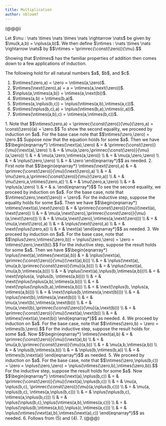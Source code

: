 ```yaml
---
title: Multiplication
author: nbloomf
---
```


(@@@)

<div class="result">
<div class="defn"><p>
Let $\mu : \nats \times \nats \times \nats \rightarrow \nats$ be given by $\mu(k,a,b) = \nplus(a,b)$. We then define $\ntimes : \nats \times \nats \rightarrow \nats$ by $$\ntimes = \primrec{\const(\zero)}{\mu}.$$
</p></div>
</div>

Showing that $\ntimes$ has the familiar properties of addition then comes down to a few applications of induction.

<div class="result">
<div class="thm">
The following hold for all natural numbers $a$, $b$, and $c$.

1. $\ntimes(\zero,a) = \zero = \ntimes(a,\zero)$.
2. $\ntimes(\next(\zero),a) = a = \ntimes(a,\next(\zero))$.
3. $\nplus(a,\ntimes(a,b)) = \ntimes(a,\next(b))$.
4. $\ntimes(a,b) = \ntimes(b,a)$.
5. $\ntimes(a,\nplus(b,c)) = \nplus(\ntimes(a,b),\ntimes(a,c))$.
6. $\ntimes(\nplus(b,c),a) = \nplus(\ntimes(b,a),\ntimes(c,a))$.
7. $\ntimes(\ntimes(a,b),c) = \ntimes(a,\ntimes(b,c))$.
</div>

<div class="proof"><p>
1. Note that $$\ntimes(\zero,a) = \primrec{\const(\zero)}{\mu}(\zero,a) = \const(\zero)(a) = \zero.$$ To show the second equality, we proceed by induction on $a$. For the base case note that $$\ntimes(\zero,\zero) = \zero.$$ Suppose now that the equation holds for some $a$. Then we have $$\begin{eqnarray*} \ntimes(\next(a),\zero) & = & \primrec{\const(\zero)}{\mu}(\next(a),\zero) \\ & = & \mu(a,\zero,\primrec{\const(\zero)}{\mu}(a,\zero)) \\ & = & \mu(a,\zero,\ntimes(a,\zero)) \\ & = & \mu(a,\zero,\zero) \\ & = & \nplus(\zero,\zero) \\ & = & \zero \end{eqnarray*}$$ as needed.
2. First note that $$\begin{eqnarray*} \ntimes(\next(\zero),a) & = & \primrec{\const(\zero)}{\mu}(\next(\zero),a) \\ & = & \mu(\zero,a,\primrec{\const(\zero)}{\mu}(\zero,a)) \\ & = & \mu(\zero,a,\ntimes(\zero,a)) \\ & = & \mu(\zero,a,\zero) \\ & = & \nplus(a,\zero) \\ & = & a. \end{eqnarray*}$$ To see the second equality, we proceed by induction on $a$. For the base case, note that $\ntimes(\zero,\next(\zero)) = \zero$. For the inductive step, suppose the equality holds for some $a$. Then we have $$\begin{eqnarray*} \ntimes(\next(a),\next(\zero)) & = & \primrec{\const(\zero)}{\mu}(\next(a), \next(\zero)) \\ & = & \mu(a,\next(\zero),\primrec{\const(\zero)}{\mu}(a,\next(\zero))) \\ & = & \mu(a,\next(\zero),\ntimes(a,\next(\zero))) \\ & = & \mu(a,\next(\zero),a) \\ & = & \nplus(\next(\zero),a) \\ & = & \next(\nplus(\zero,a)) \\ & = & \next(a) \end{eqnarray*}$$ as needed.
3. We proceed by induction on $a$. For the base case, note that $$\nplus(\zero,\ntimes(\zero,b)) = \nplus(\zero,\zero) = \zero = \ntimes(\zero,\next(b)).$$ For the inductive step, suppose the result holds for some $a$. Then we have $$\begin{eqnarray*} \nplus(\next(a),\ntimes(\next(a),b)) & = & \nplus(\next(a), \primrec{\const(\zero)}{\mu}(\next(a),b))) \\ & = & \nplus(\next(a), \mu(a,b,\primrec{\const(\zero)}{\mu}(a,b))) \\ & = & \nplus(\next(a), \mu(a,b,\ntimes(a,b))) \\ & = & \nplus(\next(a),\nplus(b,\ntimes(a,b)))\\ & = & \next(\nplus(a, \nplus(b, \ntimes(a,b)))) \\ & = & \next(\nplus(\nplus(a,b),\ntimes(a,b))) \\ & = & \next(\nplus(\nplus(b,a),\ntimes(a,b))) \\ & = & \next(\nplus(b, \nplus(a, \ntimes(a,b)))) \\ & = & \next(\nplus(b,\ntimes(a,\next(b)))) \\ & = & \nplus(\next(b),\ntimes(a,\next(b))) \\ & = & \mu(a,\next(b),\ntimes(a,\next(b))) \\ & = & \mu(a,\next(b),\primrec{\const(\zero)}{\mu}(a,\next(b))) \\ & = & \primrec{\const(\zero)}{\mu}(\next(a),\next(b)) \\ & = & \ntimes(\next(a),\next(b)) \end{eqnarray*}$$ as needed.
4. We proceed by induction on $a$. For the base case, note that $$\ntimes(\zero,b) = \zero = \ntimes(b,\zero).$$ For the inductive step, suppose the result holds for some $a$. Now $$\begin{eqnarray*} \ntimes(\next(a),b) & = & \primrec{\const(\zero)}{\mu}(\next(a),b) \\ & = & \mu(a,b,\primrec{\const(\zero)}{\mu}(a,b)) \\ & = & \mu(a,b,\ntimes(a,b)) \\ & = & \nplus(b,\ntimes(a,b)) \\ & = & \nplus(b,\ntimes(b,a)) \\ & = & \ntimes(b,\next(a)) \end{eqnarray*}$$ as needed.
5. We proceed by induction on $a$. For the base case, note that $$\ntimes(\zero,\nplus(b,c)) = \zero = \nplus(\zero,\zero) = \nplus(\ntimes(\zero,b),\ntimes(\zero,b)).$$ For the inductive step, suppose the result holds for some $a$. Now $$\begin{eqnarray*} \ntimes(\next(a),\nplus(b,c)) & = & \primrec{\const(\zero)}{\mu}(\next(a),\nplus(b,c)) \\ & = & \mu(a, \nplus(b,c), \primrec{\const(\zero)}{\mu}(a,\nplus(b,c))) \\ & = & \mu(a, \nplus(b,c), \ntimes(a,\nplus(b,c))) \\ & = & \nplus(\nplus(b,c), \ntimes(a,\nplus(b,c))) \\ & = & \nplus(\nplus(b,c),\nplus(\ntimes(a,b),\ntimes(a,c))) \\ & = & \nplus(\nplus(b,\ntimes(a,b)),\nplus(c,\ntimes(a,c))) \\ & = & \nplus(\ntimes(\next(a),b),\ntimes(\next(a),c)) \end{eqnarray*}$$ as needed.
6. Follows from (5) and (4).
7. (@@@)
</p></div>
</div>
